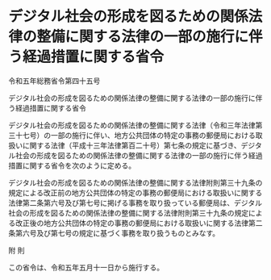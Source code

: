 # デジタル社会の形成を図るための関係法律の整備に関する法律の一部の施行に伴う経過措置に関する省令

令和五年総務省令第四十五号

デジタル社会の形成を図るための関係法律の整備に関する法律の一部の施行に伴う経過措置に関する省令

デジタル社会の形成を図るための関係法律の整備に関する法律（令和三年法律第三十七号）の一部の施行に伴い、地方公共団体の特定の事務の郵便局における取扱いに関する法律（平成十三年法律第百二十号）第七条の規定に基づき、デジタル社会の形成を図るための関係法律の整備に関する法律の一部の施行に伴う経過措置に関する省令を次のように定める。

デジタル社会の形成を図るための関係法律の整備に関する法律附則第三十九条の規定による改正前の地方公共団体の特定の事務の郵便局における取扱いに関する法律第二条第六号及び第七号に掲げる事務を取り扱っている郵便局は、デジタル社会の形成を図るための関係法律の整備に関する法律附則第三十九条の規定による改正後の地方公共団体の特定の事務の郵便局における取扱いに関する法律第二条第六号及び第七号の規定に基づく事務を取り扱うものとみなす。

附 則

この省令は、令和五年五月十一日から施行する。
